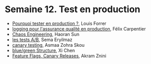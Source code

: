 # Semaine 12. Test en production

- [Pourquoi tester en production ?](https://github.com/umontreal-diro/IFT3913/tree/main/presentations/Semaine12/Louis%20Forrer), Louis Forrer
- [logging pour l'assurance qualité en production](https://github.com/umontreal-diro/IFT3913/tree/main/presentations/Semaine12/Felix_Carpentier), Félix Carpentier
- [Chaos Engineering](https://github.com/umontreal-diro/IFT3913/blob/main/presentations/Semaine12/Haoran%20Sun/Chaos%20Engineering), Haoran Sun
- [les tests A/B](https://github.com/umontreal-diro/IFT3913/tree/main/presentations/Semaine12/SemaEryilmaz), Sema Eryilmaz
- [canary testing](https://github.com/umontreal-diro/IFT3913/blob/main/presentations/Semaine12/AsmaaZohraSkou/canary-testing.md), Asmaa Zohra Skou
- [ blue/green Structure](https://github.com/umontreal-diro/IFT3913/tree/main/presentations/Semaine12/Xi_Chen), Xi Chen
- [Feature Flags, Canary Releases](https://github.com/umontreal-diro/IFT3913/tree/main/presentations/Semaine12/Akram_Znini), Akram Znini
